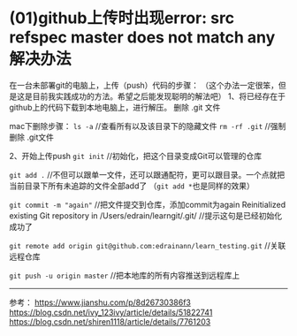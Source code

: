 # (01)github上传时出现error: src refspec master does not match any解决办法

在一台未部署git的电脑上，上传（push）代码的步骤：
（这个办法一定很笨，但是这是目前我实践成功的方法。希望之后能发现聪明的解法吧）
1、将已经存在于github上的代码下载到本地电脑上，进行解压。
删除 .git 文件

mac下删除步骤：
`ls -a`  //查看所有以及该目录下的隐藏文件
`rm -rf .git`  //强制删除 .git文件

2、开始上传push
`git init` //初始化，把这个目录变成Git可以管理的仓库

`git add .` //不但可以跟单一文件，还可以跟通配符，更可以跟目录。一个点就把当前目录下所有未追踪的文件全部add了 （`git add *`也是同样的效果）

`git commit -m "again"` //把文件提交到仓库，添加commit为again
Reinitialized existing Git repository in /Users/edrain/learngit/.git/  //提示这句是已经初始化成功了

`git remote add origin git@github.com:edrainann/learn_testing.git`  //关联远程仓库

`git push -u origin master` //把本地库的所有内容推送到远程库上

------
参考：
https://www.jianshu.com/p/8d26730386f3
https://blog.csdn.net/ivy_123ivy/article/details/51822741
https://blog.csdn.net/shiren1118/article/details/7761203

